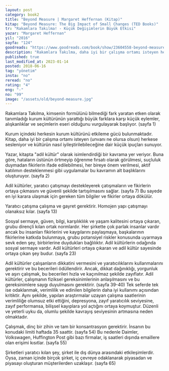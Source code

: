 ```yaml
---
layout: post  
category: book2  
title: "Beyond Measure | Margaret Heffernan (Kitap)"  
kitap: "Beyond Measure: The Big Impact of Small Changes (TED Books)" 
tr: "Rakamlara Takılma! - Küçük Değişimlerin Büyük Etkisi"  
yazar: "Margaret Heffernan"  
yil: "2016"  
sayfa: "124"  
goodreads: "https://www.goodreads.com/book/show/23604558-beyond-measure"
description: "Rakamlara Takılma, daha iyi bir çalışma ortamı isteyen herkese sesleniyor ve örgüt kültürünün nasıl iyileştirilebileceğine dair ipuçları sunuyor."
published: true
last_modified_at: 2023-01-14
posted: 2018-06-16
tag: "yönetim"
insta: "no"
reread: "no"
rating: "4"
eng: "-"
no: "99"
image: "/assets/old/beyond-measure.jpg"
---
```


Rakamlara Takılma, kimsenin formülünü bilmediği fark yaratan etken olarak tanımladığı kurum kültürünün yarattığı büyük farklara karşı küçük eylemler, alışkanlıklar ve seçimlerin eseri olduğunu vurgulayarak başlıyor. (sayfa 1)   
  
Kurum içindeki herkesin kurum kültürünü etkileme gücü bulunmaktadır. Kitap, daha iyi bir çalışma ortamı isteyen (unvanı ne olursa olsun) herkese sesleniyor ve kültürün nasıl iyileştirilebileceğine dair küçük ipuçları sunuyor.   
  
Yazar, kitapta "adil kültür" olarak isimlendirdiği bir kavrama yer veriyor. Buna göre, hataların üstünün örtmeyip öğrenme fırsatı olarak görülmesi, suçluluk duymadan fikirlerin ifade edilebilmesi, her bireye önem verilmesi, aktif katılımın desteklenmesi gibi uygulamalar bu kavramın alt başlıklarını oluşturuyor. (sayfa 2)  
  
Adil kültürler, yaratıcı çatışmayı destekleyerek çatışmaların ve fikirlerin ortaya çıkmasını ve güvenli şekilde tartışılmasını sağlar. (sayfa 7) Bu sayede en iyi karara ulaşmak için gereken tüm bilgiler ve fikirler ortaya dökülür.   
  
Yaratıcı çatışma çalışma ve gayret gerektirir. Homojen yapı çatışmayı olanaksız kılar. (sayfa 13)   
  
Sosyal sermaye, güven, bilgi, karşılıklılık ve yaşam kalitesini ortaya çıkaran, grubu dirençli kılan ortak normlardır. Her şirkette çok parlak insanlar vardır ancak bu insanları fikirlerini ve kaygılarını paylaşmaya, başkalarının fikirlerine katkıda bulunmaya, grubu potansiyel riskler konusunda uyarmaya sevk eden şey, birbirlerine duydukları bağlılıktır. Adil kültürlerin odağında sosyal sermaye vardır. Adil kültürleri ortaya çıkaran ve adil kültür sayesinde ortaya çıkan şey budur. (sayfa 23)  
  
Adil kültürler çalışanların dikkatini vermesini ve yaratıcılıklarını kullanmalarını gerektirir ve bu becerileri ödüllendirir. Ancak, dikkat dağınıklığı, yorgunluk ve aşırı çalışmak, bu becerileri hızla ve kaçınılmaz şekilde zayıflatır. Adil kültürler, çalışmanın fiziksel gereksinimlerinin anlaşılmasını ve bu gereksinimlere saygı duyulmasını gerektirir. (sayfa 39-40) Tek seferde tek ise odaklanmak, verimlilik ve edinilen bilgilerin daha iyi kullanımı açısından kritiktir. Aynı şekilde, yapılan araştırmalar uzayan çalışma saatlerinin verimliliğe olumsuz etki ettiğini, depresyona, zayıf yaratıcılık seviyesine, zayıf performansa, bilişsel kayıplara yol açtığını ortaya koymuştur. Düzenli ve yeterli uyku da, olumlu şekilde kavrayış seviyesinin artmasına neden olmaktadır.  
  
Çalışmak, dinç bir zihin ve tam bir konsantrasyon gerektirir. İnsanın bu konudaki limiti haftada 35 saattir. (sayfa 54) Bu nedenle Daimler, Volkswagen, Huffington Post gibi bazı firmalar, iş saatleri dışında emaillere olan erişimi kısıtlar. (sayfa 55)   
  
Şirketleri yaratıcı kılan şey, şirket ile dış dünya arasındaki etkileşimlerdir. Oysa, zaman içinde birçok şirket, iç çevreye odaklanarak piyasadan ve piyasayı oluşturan müşterilerden uzaklaşır. (sayfa 65)   
  
 
